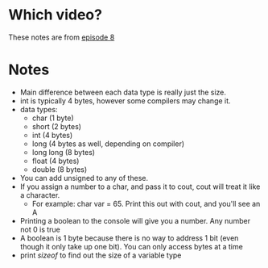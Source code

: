 # Which video?
These notes are from [episode 8](https://youtu.be/zB9RI8_wExo)

# Notes
- Main difference between each data type is really just the size.
- int is typically 4 bytes, however some compilers may change it.
- data types:
  - char (1 byte)
  - short (2 bytes)
  - int (4 bytes)
  - long (4 bytes as well, depending on compiler)
  - long long (8 bytes)
  - float (4 bytes)
  - double (8 bytes)
- You can add unsigned to any of these.
- If you assign a number to a char, and pass it to cout, cout will treat it like a character.
  - For example: char var = 65. Print this out with cout, and you'll see an A
- Printing a boolean to the console will give you a number. Any number not 0 is true
- A boolean is 1 byte because there is no way to address 1 bit (even though it only take up one bit). You can only access bytes at a time
- print *sizeof* to find out the size of a variable type